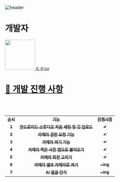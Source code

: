 ![header](https://capsule-render.vercel.app/api?type=waving&color=timeAuto&height=300&section=header&text=AI%20Develop%&fontSize=50&animation=twinkling)

# 개발자
<a href="https://github.com/K-0joo"><img src="https://avatars.githubusercontent.com/u/83263735?v=4?s=100" width="100px;" alt="">
``` K-0joo ```

# 📱 개발 진행 사항
</br>
</br>

<table>
  <tr>
    <td align="center"><sub><b>순서</b></td>
    <td align="center"><sub><b>기능</b></td>
    <td align="center"><sub><b>진행사항</b></td>  
  </tr>
  
  <tr>
    <td align="center"><sub><b>1</b></td>
    <td align="center"><sub><b>안드로이드 스튜디오 처음 세팅 및 깃 업로드 </b></td>
    <td align="center"><sub><b>✔</b></td>
  </tr>
  
  <tr>
    <td align="center"><sub><b>2</b></td>
    <td align="center"><sub><b>카메라 권한 요청 기능</b></td>
    <td align="center"><sub><b>✔</b></td>
  </tr>
      
  <tr>
    <td align="center"><sub><b>3</b></td>
    <td align="center"><sub><b>카메라 켜기 기능</b></td>
    <td align="center"><sub><b>✔</b></td>
  </tr>
      
  <tr>
    <td align="center"><sub><b>4</b></td>
    <td align="center"><sub><b>카메라 찍은 사진 앱으로 불러오기</b></td>  
    <td align="center"><sub><b>✔</b></td>  
  </tr>
      
  <tr>
    <td align="center"><sub><b>5</b></td>
    <td align="center"><sub><b>카메라 회전 고치기</b></td>  
    <td align="center"><sub><b>✔</b></td>  
  </tr>   
  
  <tr>
    <td align="center"><sub><b>6</b></td>
    <td align="center"><sub><b>카메라 셀프 카메라로 켜기</b></td>  
    <td align="center"><sub><b>~ing</b></td>  
  </tr>
  
  <tr>
    <td align="center"><sub><b>7</b></td>
    <td align="center"><sub><b>AI 얼굴 인식</b></td>  
    <td align="center"><sub><b>~ing</b></td>  
  </tr>    
      
</table>

</br>
